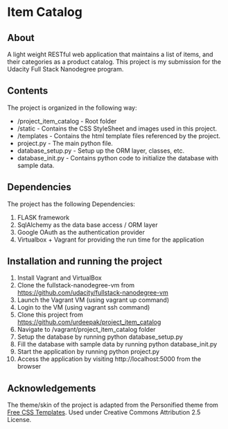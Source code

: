 # Item Catalog

## About

 A light weight RESTful web application that maintains a list of items, and their categories as a product catalog. This project is my submission for the Udacity Full Stack Nanodegree program.

## Contents

The project is organized in the following way:
- /project_item_catalog - Root folder
- /static - Contains the CSS StyleSheet and images used in this project.
- /templates  - Contains the html template files referenced by the project.
- project.py  - The main python file.
- database_setup.py - Setup up the ORM layer, classes, etc.
- database_init.py - Contains python code to initialize the database with sample data.

## Dependencies

The project has the following Dependencies:
1. FLASK framework
2. SqlAlchemy as the data base access / ORM layer
3. Google OAuth as the authentication provider
4. Virtualbox + Vagrant for providing the run time for the application

## Installation and running the project

1. Install Vagrant and VirtualBox
2. Clone the fullstack-nanodegree-vm from https://github.com/udacity/fullstack-nanodegree-vm
3. Launch the Vagrant VM (using vagrant up command)
4. Login to the VM (using vagrant ssh command)
5. Clone this project from  https://github.com/urdeepak/project_item_catalog
6. Navigate to /vagrant/project_item_catalog folder
7. Setup the database by running python database_setup.py
8. Fill the database with sample data by running python database_init.py
9. Start the application by running python project.py
10. Access the application by visiting http://localhost:5000 from the browser

## Acknowledgements

The theme/skin of the project is adapted from the Personified theme from <a href="http://www.freecsstemplates.org/">Free CSS Templates</a>. Used under Creative Commons Attribution 2.5 License.

